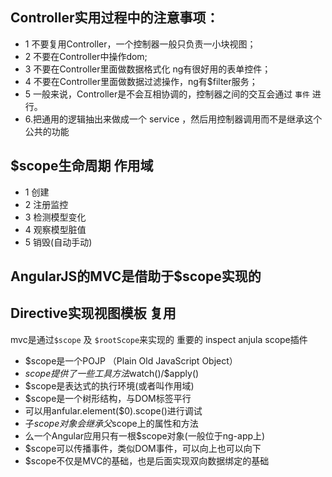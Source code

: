 ## Controller实用过程中的注意事项：
* 1 不要复用Controller，一个控制器一般只负责一小块视图；
* 2 不要在Controller中操作dom;
* 3 不要在Controller里面做数据格式化 ng有很好用的表单控件；
* 4 不要在Controller里面做数据过滤操作，ng有$filter服务；
* 5 一般来说，Controller是不会互相协调的，控制器之间的交互会通过 `事件` 进行。
* 6.把通用的逻辑抽出来做成一个 service ，然后用控制器调用而不是继承这个公共的功能


## $scope生命周期  作用域
* 1 创建
* 2 注册监控
* 3 检测模型变化
* 4 观察模型脏值
* 5 销毁(自动手动)

## AngularJS的MVC是借助于$scope实现的

## Directive实现视图模板 复用


mvc是通过`$scope` 及 `$rootScope`来实现的 重要的 inspect anjula scope插件


* $scope是一个POJP （Plain Old JavaScript Object）
* $scope提供了一些工具方法$watch()/$apply()
* $scope是表达式的执行环境(或者叫作用域)
* $scope是一个树形结构，与DOM标签平行
* 可以用anfular.element($0).scope()进行调试
* 子$scope对象会继承父$scope上的属性和方法
* 么一个Angular应用只有一根$scope对象(一般位于ng-app上)
* $scope可以传播事件，类似DOM事件，可以向上也可以向下
* $scope不仅是MVC的基础，也是后面实现双向数据绑定的基础
